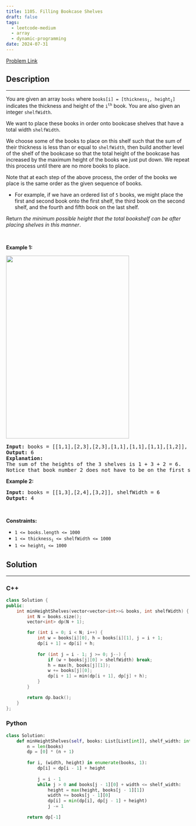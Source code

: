 ```yaml
---
title: 1105. Filling Bookcase Shelves
draft: false
tags: 
  - leetcode-medium
  - array
  - dynamic-programming
date: 2024-07-31
---
```


[Problem Link](https://leetcode.com/problems/filling-bookcase-shelves/)

## Description

---
<p>You are given an array <code>books</code> where <code>books[i] = [thickness<sub>i</sub>, height<sub>i</sub>]</code> indicates the thickness and height of the <code>i<sup>th</sup></code> book. You are also given an integer <code>shelfWidth</code>.</p>

<p>We want to place these books in order onto bookcase shelves that have a total width <code>shelfWidth</code>.</p>

<p>We choose some of the books to place on this shelf such that the sum of their thickness is less than or equal to <code>shelfWidth</code>, then build another level of the shelf of the bookcase so that the total height of the bookcase has increased by the maximum height of the books we just put down. We repeat this process until there are no more books to place.</p>

<p>Note that at each step of the above process, the order of the books we place is the same order as the given sequence of books.</p>

<ul>
	<li>For example, if we have an ordered list of <code>5</code> books, we might place the first and second book onto the first shelf, the third book on the second shelf, and the fourth and fifth book on the last shelf.</li>
</ul>

<p>Return <em>the minimum possible height that the total bookshelf can be after placing shelves in this manner</em>.</p>

<p>&nbsp;</p>
<p><strong class="example">Example 1:</strong></p>
<img alt="" src="https://assets.leetcode.com/uploads/2019/06/24/shelves.png" style="height: 500px; width: 337px;" />
<pre>
<strong>Input:</strong> books = [[1,1],[2,3],[2,3],[1,1],[1,1],[1,1],[1,2]], shelfWidth = 4
<strong>Output:</strong> 6
<strong>Explanation:</strong>
The sum of the heights of the 3 shelves is 1 + 3 + 2 = 6.
Notice that book number 2 does not have to be on the first shelf.
</pre>

<p><strong class="example">Example 2:</strong></p>

<pre>
<strong>Input:</strong> books = [[1,3],[2,4],[3,2]], shelfWidth = 6
<strong>Output:</strong> 4
</pre>

<p>&nbsp;</p>
<p><strong>Constraints:</strong></p>

<ul>
	<li><code>1 &lt;= books.length &lt;= 1000</code></li>
	<li><code>1 &lt;= thickness<sub>i</sub> &lt;= shelfWidth &lt;= 1000</code></li>
	<li><code>1 &lt;= height<sub>i</sub> &lt;= 1000</code></li>
</ul>


## Solution

---
### C++
``` cpp title='filling-bookcase-shelves'
class Solution {
public:
    int minHeightShelves(vector<vector<int>>& books, int shelfWidth) {
        int N = books.size();
        vector<int> dp(N + 1);

        for (int i = 0; i < N; i++) {
            int w = books[i][0], h = books[i][1], j = i + 1;
            dp[i + 1] = dp[i] + h;
            
            for (int j = i - 1; j >= 0; j--) {
                if (w + books[j][0] > shelfWidth) break;
                h = max(h, books[j][1]);
                w += books[j][0];
                dp[i + 1] = min(dp[i + 1], dp[j] + h);
            }
        }

        return dp.back();
    }
};
```
### Python
``` py title='filling-bookcase-shelves'
class Solution:
    def minHeightShelves(self, books: List[List[int]], shelf_width: int) -> int:
        n = len(books)
        dp = [0] * (n + 1)
        
        for i, (width, height) in enumerate(books, 1):
            dp[i] = dp[i - 1] + height
            
            j = i - 1
            while j > 0 and books[j - 1][0] + width <= shelf_width:
                height = max(height, books[j - 1][1])
                width += books[j - 1][0]
                dp[i] = min(dp[i], dp[j - 1] + height)
                j -= 1
            
        return dp[-1]
```

